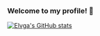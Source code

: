 ### Welcome to my profile! 👋

[![Elvga's GitHub stats](https://github-readme-stats.vercel.app/api?username=ElvGames&theme=radical)](https://github.com/ElvGames)  
